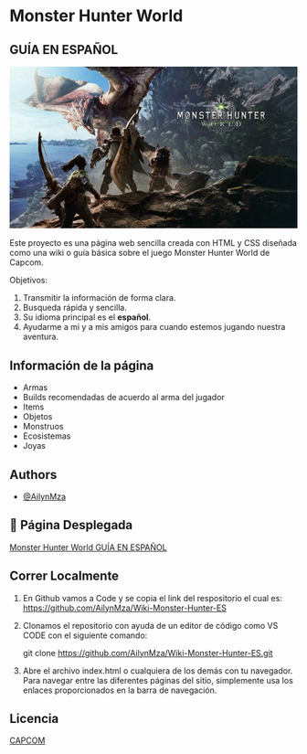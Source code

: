 # Monster Hunter World

## GUÍA EN ESPAÑOL

![Imagen de portada Monster Hunter World](/imgs/readme/monster-hunter-readme-portada.jpg)

Este proyecto es una página web sencilla creada con HTML y CSS diseñada como una wiki o guía básica sobre el juego Monster Hunter World de Capcom.

Objetivos:

1. Transmitir la información de forma clara.
2. Busqueda rápida y sencilla.
3. Su idioma principal es el **español**.
4. Ayudarme a mi y a mis amigos para cuando estemos jugando nuestra aventura.

## Información de la página

- Armas
- Builds recomendadas de acuerdo al arma del jugador
- Items
- Objetos
- Monstruos
- Ecosistemas
- Joyas

## Authors

- [@AilynMza](https://github.com/AilynMza)

## 🔗 Página Desplegada

[Monster Hunter World GUÍA EN ESPAÑOL](https://ailynmza.github.io/Wiki-Monster-Hunter-ES/)

## Correr Localmente

1. En Github vamos a Code y se copia el link del respositorio el cual es:
   https://github.com/AilynMza/Wiki-Monster-Hunter-ES

2. Clonamos el repositorio con ayuda de un editor de código como VS CODE con el siguiente comando:

   git clone https://github.com/AilynMza/Wiki-Monster-Hunter-ES.git

3. Abre el archivo index.html o cualquiera de los demás con tu navegador. Para navegar entre las diferentes páginas del sitio, simplemente usa los enlaces proporcionados en la barra de navegación.

## Licencia

[CAPCOM](https://game.capcom.com/eula/saesp.html)
